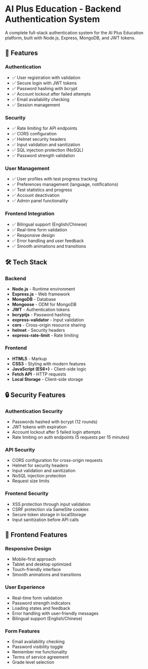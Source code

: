 # AI Plus Education - Backend Authentication System

A complete full-stack authentication system for the AI Plus Education platform, built with Node.js, Express, MongoDB, and JWT tokens.

## 🚀 Features

### Authentication
- ✅ User registration with validation
- ✅ Secure login with JWT tokens
- ✅ Password hashing with bcrypt
- ✅ Account lockout after failed attempts
- ✅ Email availability checking
- ✅ Session management

### Security
- ✅ Rate limiting for API endpoints
- ✅ CORS configuration
- ✅ Helmet security headers
- ✅ Input validation and sanitization
- ✅ SQL injection protection (NoSQL)
- ✅ Password strength validation

### User Management
- ✅ User profiles with test progress tracking
- ✅ Preferences management (language, notifications)
- ✅ Test statistics and progress
- ✅ Account deactivation
- ✅ Admin panel functionality

### Frontend Integration
- ✅ Bilingual support (English/Chinese)
- ✅ Real-time form validation
- ✅ Responsive design
- ✅ Error handling and user feedback
- ✅ Smooth animations and transitions

## 🛠️ Tech Stack

### Backend
- **Node.js** - Runtime environment
- **Express.js** - Web framework
- **MongoDB** - Database
- **Mongoose** - ODM for MongoDB
- **JWT** - Authentication tokens
- **bcryptjs** - Password hashing
- **express-validator** - Input validation
- **cors** - Cross-origin resource sharing
- **helmet** - Security headers
- **express-rate-limit** - Rate limiting

### Frontend
- **HTML5** - Markup
- **CSS3** - Styling with modern features
- **JavaScript (ES6+)** - Client-side logic
- **Fetch API** - HTTP requests
- **Local Storage** - Client-side storage


## 🔒 Security Features

### Authentication Security
- Passwords hashed with bcrypt (12 rounds)
- JWT tokens with expiration
- Account lockout after 5 failed login attempts
- Rate limiting on auth endpoints (5 requests per 15 minutes)

### API Security
- CORS configuration for cross-origin requests
- Helmet for security headers
- Input validation and sanitization
- NoSQL injection protection
- Request size limits

### Frontend Security
- XSS protection through input validation
- CSRF protection via SameSite cookies
- Secure token storage in localStorage
- Input sanitization before API calls

## 🎨 Frontend Features

### Responsive Design
- Mobile-first approach
- Tablet and desktop optimized
- Touch-friendly interface
- Smooth animations and transitions

### User Experience
- Real-time form validation
- Password strength indicators
- Loading states and feedback
- Error handling with user-friendly messages
- Bilingual support (English/Chinese)

### Form Features
- Email availability checking
- Password visibility toggle
- Remember me functionality
- Terms of service agreement
- Grade level selection